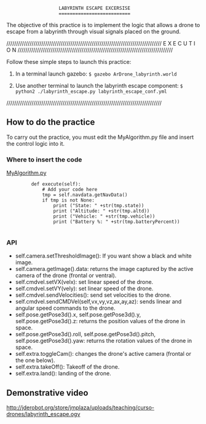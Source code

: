                       LABYRINTH ESCAPE EXCERSISE
                       ==========================

The objective of this practice is to implement the logic that allows a drone to 
escape from a labyrinth through visual signals placed on the ground.

////////////////////////////////////////////////////////////////////////////////
                           E X E C U T I O N 
////////////////////////////////////////////////////////////////////////////////

Follow these simple steps to launch this practice:

1. In a terminal launch gazebo:
`$ gazebo ArDrone_labyrinth.world`

2. Use another terminal to launch the labyrinth escape component:
`$ python2 ./labyrinth_escape.py labyrinth_escape_conf.yml`

////////////////////////////////////////////////////////////////////////////////

## How to do the practice
To carry out the practice, you must edit the MyAlgorithm.py file and insert 
the control logic into it.

### Where to insert the code
[MyAlgorithm.py](MyAlgorithm.py#L67)
```
         def execute(self):
             # Add your code here
             tmp = self.navdata.getNavData()
             if tmp is not None:
                 print ("State: " +str(tmp.state))
                 print ("Altitude: " +str(tmp.altd))
                 print ("Vehicle: " +str(tmp.vehicle))
                 print ("Battery %: " +str(tmp.batteryPercent))
        
```

### API
* self.camera.setThresholdImage(): If you want show a black and white image.
* self.camera.getImage().data: returns the image captured by the active camera of the drone (frontal or ventral).
* self.cmdvel.setVX(velx): set linear speed of the drone.
* self.cmdvel.setVY(vely): set linear speed of the drone.
* self.cmdvel.sendVelocities(): send set velocities to the drone.
* self.cmdvel.sendCMDVel(self,vx,vy,vz,ax,ay,az): sends linear and angular speed commands to the drone.
* self.pose.getPose3d().x, self.pose.getPose3d().y, self.pose.getPose3d().z: returns the position values ​​of the drone in space.
* self.pose.getPose3d().roll, self.pose.getPose3d().pitch, self.pose.getPose3d().yaw: returns the rotation values ​​of the drone in space.
* self.extra.toggleCam(): changes the drone's active camera (frontal or the one below).
* self.extra.takeOff(): Takeoff of the drone.
* self.extra.land(): landing of the drone.

## Demonstrative video
http://jderobot.org/store/jmplaza/uploads/teaching/curso-drones/labyrinth_escape.ogv



